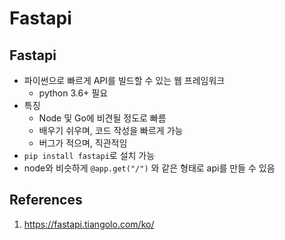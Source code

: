 # Fastapi

## Fastapi

- 파이썬으로 빠르게 API를 빌드할 수 있는 웹 프레임워크
  - python 3.6+ 필요
- 특징
  - Node 및 Go에 비견될 정도로 빠름
  - 배우기 쉬우며, 코드 작성을 빠르게 가능
  - 버그가 적으며, 직관적임
- `pip install fastapi`로 설치 가능
- node와 비슷하게 `@app.get("/")` 와 같은 형태로 api를 만들 수 있음

## References

1. https://fastapi.tiangolo.com/ko/
